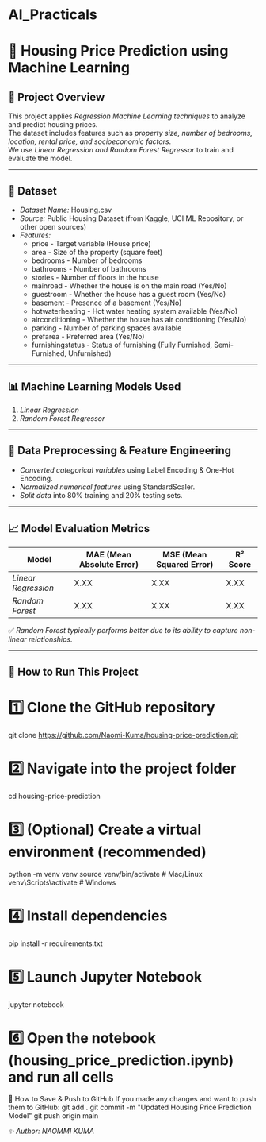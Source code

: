 # AI_Practicals

# 🏡 Housing Price Prediction using Machine Learning

## 📌 Project Overview
This project applies *Regression Machine Learning techniques* to analyze and predict housing prices.  
The dataset includes features such as *property size, number of bedrooms, location, rental price, and socioeconomic factors*.  
We use *Linear Regression and Random Forest Regressor* to train and evaluate the model.  

---

## 📂 Dataset
- *Dataset Name:* Housing.csv
- *Source:* Public Housing Dataset (from Kaggle, UCI ML Repository, or other open sources)
- *Features:*
  - price - Target variable (House price)
  - area - Size of the property (square feet)
  - bedrooms - Number of bedrooms
  - bathrooms - Number of bathrooms
  - stories - Number of floors in the house
  - mainroad - Whether the house is on the main road (Yes/No)
  - guestroom - Whether the house has a guest room (Yes/No)
  - basement - Presence of a basement (Yes/No)
  - hotwaterheating - Hot water heating system available (Yes/No)
  - airconditioning - Whether the house has air conditioning (Yes/No)
  - parking - Number of parking spaces available
  - prefarea - Preferred area (Yes/No)
  - furnishingstatus - Status of furnishing (Fully Furnished, Semi-Furnished, Unfurnished)

---

## 📊 Machine Learning Models Used
1. *Linear Regression*
2. *Random Forest Regressor*

---

## 🚀 Data Preprocessing & Feature Engineering
- *Converted categorical variables* using Label Encoding & One-Hot Encoding.
- *Normalized numerical features* using StandardScaler.
- *Split data* into 80% training and 20% testing sets.

---

## 📈 Model Evaluation Metrics
| Model                 | MAE (Mean Absolute Error) | MSE (Mean Squared Error) | R² Score |
|-----------------------|-------------------------|-------------------------|----------|
| *Linear Regression* | X.XX                   | X.XX                   | X.XX   |
| *Random Forest*     | X.XX                   | X.XX                   | X.XX   |

✅ *Random Forest typically performs better due to its ability to capture non-linear relationships.*

---

## 📌 How to Run This Project
# 1️⃣ Clone the GitHub repository
git clone https://github.com/Naomi-Kuma/housing-price-prediction.git

# 2️⃣ Navigate into the project folder
cd housing-price-prediction

# 3️⃣ (Optional) Create a virtual environment (recommended)
python -m venv venv
source venv/bin/activate  # Mac/Linux
venv\Scripts\activate  # Windows

# 4️⃣ Install dependencies
pip install -r requirements.txt

# 5️⃣ Launch Jupyter Notebook
jupyter notebook

# 6️⃣ Open the notebook (housing_price_prediction.ipynb) and run all cells


📌 How to Save & Push to GitHub
If you made any changes and want to push them to GitHub:
git add .
git commit -m "Updated Housing Price Prediction Model"
git push origin main



 *✨ Author: NAOMMI KUMA*
